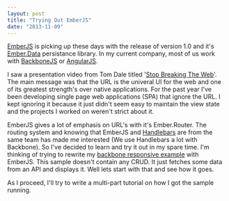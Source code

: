 ```yaml
---
layout: post
title: "Trying Out EmberJS"
date: "2013-11-09"
---
```


[EmberJS](http://emberjs.com/) is picking up these days with the release of version 1.0 and it's [Ember.Data](https://github.com/emberjs/data) persistance library. In my current company, most of us work with [BackboneJS](http://backbonejs.org/) or [AngularJS](http://angularjs.org/).

I saw a presentation video from Tom Dale titled '[Stop Breaking The Web](http://www.youtube.com/watch?v=OSEXpsVcTxI)'. The main message was that the URL is the univeral UI for the web and one of its greatest strength's over native applications. For the past year I've been developing single page web applications (SPA) that ignore the URL. I kept ignoring it because it just didn't seem easy to maintain the view state and the projects I worked on weren't strict about it.

EmberJS gives a lot of emphasis on URL's with it's Ember.Router. The routing system and knowing that EmberJS and [Handlebars](http://handlebarsjs.com/) are from the same team has made me interested (We use Handlebars a lot with Backbone). So I've decided to learn and try it out in my spare time. I'm thinking of trying to rewrite my [backbone responsive example](https://github.com/blessenm/backbone-responsive-example) with EmberJS. This sample doesn't contain any CRUD. It just fetches some data from an API and displays it. Well lets start with that and see how it goes.

As I proceed, I'll try to write a multi-part tutorial on how I got the sample running.
